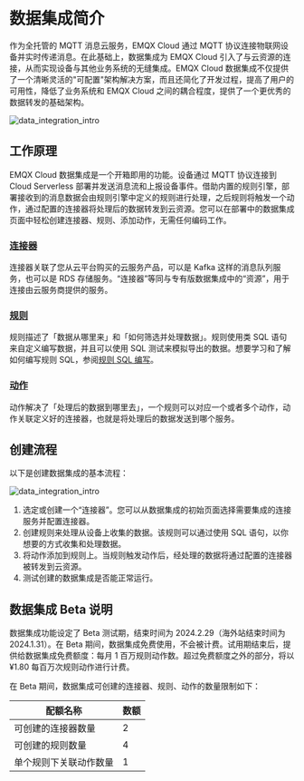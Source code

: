 # 数据集成简介


作为全托管的 MQTT 消息云服务，EMQX Cloud 通过 MQTT 协议连接物联网设备并实时传递消息。在此基础上，数据集成为 EMQX Cloud 引入了与云资源的连接，从而实现设备与其他业务系统的无缝集成。EMQX Cloud 数据集成不仅提供了一个清晰灵活的"可配置"架构解决方案，而且还简化了开发过程，提高了用户的可用性，降低了业务系统和 EMQX Cloud 之间的耦合程度，提供了一个更优秀的数据转发的基础架构。

![data_integration_intro](./_assets/integration_intro_01.png)

## 工作原理

EMQX Cloud 数据集成是一个开箱即用的功能。设备通过 MQTT 协议连接到 Cloud Serverless 部署并发送消息流和上报设备事件。借助内置的规则引擎，部署接收到的消息数据会由规则引擎中定义的规则进行处理，之后规则将触发一个动作，通过配置的连接器将处理后的数据转发到云资源。您可以在部署中的数据集成页面中轻松创建连接器、规则、添加动作，无需任何编码工作。

### [连接器](./connectors.md)

连接器关联了您从云平台购买的云服务产品，可以是 Kafka 这样的消息队列服务，也可以是 RDS 存储服务。“连接器”等同与专有版数据集成中的“资源”，用于连接由云服务商提供的服务。

### [规则](./rules.md)

规则描述了「数据从哪里来」和「如何筛选并处理数据」。规则使用类 SQL 语句来自定义编写数据，并且可以使用 SQL 测试来模拟导出的数据。想要学习和了解如何编写规则 SQL，参阅[规则 SQL 编写](https://docs.emqx.com/zh/enterprise/v4.2/rule/rule-engine.html#sql-%E8%AF%AD%E5%8F%A5)。

### [动作](./rules.md)

动作解决了「处理后的数据到哪里去」，一个规则可以对应一个或者多个动作，动作关联定义好的连接器，也就是将处理后的数据发送到哪个服务。

## 创建流程

以下是创建数据集成的基本流程：

![data_integration_intro](./_assets/integration_intro_02.png)

1. 选定或创建一个“连接器”。您可以从数据集成的初始页面选择需要集成的连接服务并配置连接器。
2. 创建规则来处理从设备上收集的数据。该规则可以通过使用 SQL 语句，以你想要的方式收集和处理数据。
3. 将动作添加到规则上。当规则触发动作后，经处理的数据将通过配置的连接器被转发到云资源。
4. 测试创建的数据集成是否能正常运行。

## 数据集成 Beta 说明

数据集成功能设定了 Beta 测试期，结束时间为 2024.2.29（海外站结束时间为 2024.1.31）。在 Beta 期间，数据集成免费使用，不会被计费。试用期结束后，提供给数据集成免费额度：每月 1 百万规则动作数。超过免费额度之外的部分，将以 ¥1.80 每百万次规则动作进行计费。

在 Beta 期间，数据集成可创建的连接器、规则、动作的数量限制如下：

| **配额名称**         | **数额**                | 
| --------------------| ----------------------- | 
| 可创建的连接器数量   | 2    | 
| 可创建的规则数量     | 4     | 
| 单个规则下关联动作数量     | 1     | 

